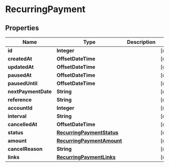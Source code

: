 

# RecurringPayment


## Properties

| Name | Type | Description | Notes |
|------------ | ------------- | ------------- | -------------|
|**id** | **Integer** |  |  [optional] |
|**createdAt** | **OffsetDateTime** |  |  [optional] |
|**updatedAt** | **OffsetDateTime** |  |  [optional] |
|**pausedAt** | **OffsetDateTime** |  |  [optional] |
|**pausedUntil** | **OffsetDateTime** |  |  [optional] |
|**nextPaymentDate** | **String** |  |  [optional] |
|**reference** | **String** |  |  [optional] |
|**accountId** | **Integer** |  |  [optional] |
|**interval** | **String** |  |  [optional] |
|**cancelledAt** | **OffsetDateTime** |  |  [optional] |
|**status** | [**RecurringPaymentStatus**](RecurringPaymentStatus.md) |  |  [optional] |
|**amount** | [**RecurringPaymentAmount**](RecurringPaymentAmount.md) |  |  [optional] |
|**cancelReason** | **String** |  |  [optional] |
|**links** | [**RecurringPaymentLinks**](RecurringPaymentLinks.md) |  |  [optional] |



